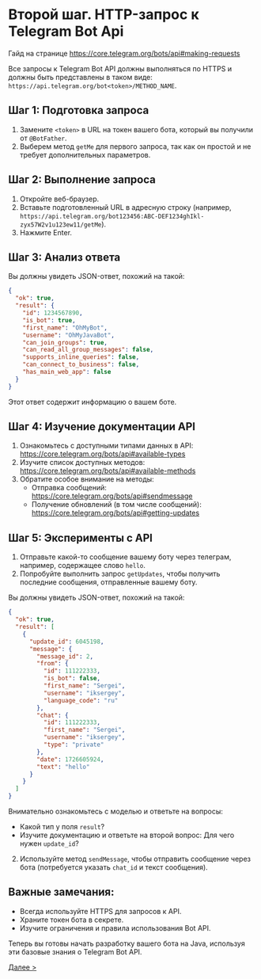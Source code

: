 # Второй шаг. HTTP-запрос к Telegram Bot Api

Гайд на странице https://core.telegram.org/bots/api#making-requests

Все запросы к Telegram Bot API должны выполняться по HTTPS и должны быть представлены в таком виде: `https://api.telegram.org/bot<token>/METHOD_NAME`. 

## Шаг 1: Подготовка запроса

1. Замените `<token>` в URL на токен вашего бота, который вы получили от `@BotFather`.
2. Выберем метод `getMe` для первого запроса, так как он простой и не требует дополнительных параметров.

## Шаг 2: Выполнение запроса

1. Откройте веб-браузер.
2. Вставьте подготовленный URL в адресную строку (например, `https://api.telegram.org/bot123456:ABC-DEF1234ghIkl-zyx57W2v1u123ew11/getMe`).
3. Нажмите Enter.

## Шаг 3: Анализ ответа

Вы должны увидеть JSON-ответ, похожий на такой:

```json
{
  "ok": true,
  "result": {
    "id": 1234567890,
    "is_bot": true,
    "first_name": "OhMyBot",
    "username": "OhMyJavaBot",
    "can_join_groups": true,
    "can_read_all_group_messages": false,
    "supports_inline_queries": false,
    "can_connect_to_business": false,
    "has_main_web_app": false
  }
}
```

Этот ответ содержит информацию о вашем боте.

## Шаг 4: Изучение документации API

1. Ознакомьтесь с доступными типами данных в API: https://core.telegram.org/bots/api#available-types
2. Изучите список доступных методов: https://core.telegram.org/bots/api#available-methods
3. Обратите особое внимание на методы:
   - Отправка сообщений: https://core.telegram.org/bots/api#sendmessage
   - Получение обновлений (в том числе сообщений): https://core.telegram.org/bots/api#getting-updates

## Шаг 5: Эксперименты с API

1. Отправьте какой-то сообщение вашему боту через телеграм, например, содержащее слово `hello`.
2. Попробуйте выполнить запрос `getUpdates`, чтобы получить последние сообщения, отправленные вашему боту.

Вы должны увидеть JSON-ответ, похожий на такой:

```json
{
  "ok": true,
  "result": [
    {
      "update_id": 6045198,
      "message": {
        "message_id": 2,
        "from": {
          "id": 111222333,
          "is_bot": false,
          "first_name": "Sergei",
          "username": "iksergey",
          "language_code": "ru"
        },
        "chat": {
          "id": 111222333,
          "first_name": "Sergei",
          "username": "iksergey",
          "type": "private"
        },
        "date": 1726605924,
        "text": "hello"
      }
    }
  ]
}
```

Внимательно ознакомьтесь с моделью и ответьте на вопросы:
- Какой тип у поля `result`?
- Изучите документацию и ответьте на второй вопрос: Для чего нужен `update_id`?

2. Используйте метод `sendMessage`, чтобы отправить сообщение через бота (потребуется указать `chat_id` и текст сообщения).

## Важные замечания:

- Всегда используйте HTTPS для запросов к API.
- Храните токен бота в секрете.
- Изучите ограничения и правила использования Bot API.

Теперь вы готовы начать разработку вашего бота на Java, используя эти базовые знания о Telegram Bot API.

[Далее \>](./step-03.md)
